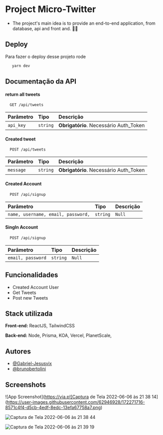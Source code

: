 
# Project Micro-Twitter

- The project's main idea is to provide an end-to-end application, from database, api and front and. 🚀🔥



## Deploy

Para fazer o deploy desse projeto rode

```bash
   yarn dev
```


## Documentação da API

#### return all  tweets

```http
  GET /api/tweets
```

| Parâmetro   | Tipo       | Descrição                           |
| :---------- | :--------- | :---------------------------------- |
| `api_key` | `string` | **Obrigatório**. Necessário Auth_Token |


#### Created tweet

```http
  POST /api/tweets
```

| Parâmetro   | Tipo       | Descrição                           |
| :---------- | :--------- | :---------------------------------- |
| `message` | `string` | **Obrigatório**. Necessário Auth_Token|




#### Created Account

```http
  POST /api/signup
```

| Parâmetro   | Tipo       | Descrição                           |
| :---------- | :--------- | :---------------------------------- |
| `name, username, email, password,` | `string` | `Null`


#### SingIn Account

```http
  POST /api/signup
```

| Parâmetro   | Tipo       | Descrição                           |
| :---------- | :--------- | :---------------------------------- |
| `email, password` | `string` |  `Null`|





## Funcionalidades

- Created Account User
- Get Tweets
- Post new Tweets



## Stack utilizada

**Front-end:** ReactJS, TailwindCSS

**Back-end:** Node, Prisma, KOA, Vercel, PlanetScale, 


## Autores

- [@Gabriel-Jesusvix](https://github.com/Gabriel-Jesusvix)
- [@brunobertolini](https://github.com/brunobertolini)


## Screenshots

![App Screenshot](https://via.p![Captura de Tela 2022-06-06 às 21 38 14](https://user-images.githubusercontent.com/62946928/172271716-8571c4f4-d5cb-4edf-8edc-13efa67758a7.png)

![Captura de Tela 2022-06-06 às 21 38 44](https://user-images.githubusercontent.com/62946928/172271764-c7e3faa4-d751-4174-b64f-f464458b3612.png)

![Captura de Tela 2022-06-06 às 21 39 19](https://user-images.githubusercontent.com/62946928/172271802-4d468c84-07e3-4dd9-883d-edec29f16393.png)

